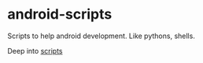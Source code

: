 # android-scripts
Scripts to help android development. Like pythons, shells.

Deep into [scripts](https://github.com/bytebeats/android-scripts/tree/master/scripts)
